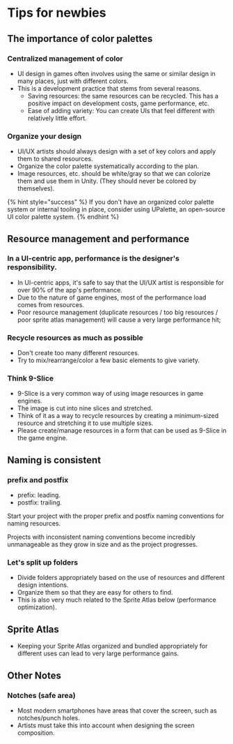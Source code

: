 # Tips for newbies

## The importance of color palettes

### Centralized management of color

* UI design in games often involves using the same or similar design in many places, just with different colors.
* This is a development practice that stems from several reasons.
  * Saving resources: the same resources can be recycled. This has a positive impact on development costs, game performance, etc.
  * Ease of adding variety: You can create UIs that feel different with relatively little effort.

### Organize your design

* UI/UX artists should always design with a set of key colors and apply them to shared resources.
* Organize the color palette systematically according to the plan.
* Image resources, etc. should be white/gray so that we can colorize them and use them in Unity. (They should never be colored by themselves).

{% hint style="success" %}
If you don't have an organized color palette system or internal tooling in place, consider using UPalette, an open-source UI color palette system.
{% endhint %}

## Resource management and performance

### In a UI-centric app, performance is the designer's responsibility.

* In UI-centric apps, it's safe to say that the UI/UX artist is responsible for over 90% of the app's performance.
* Due to the nature of game engines, most of the performance load comes from resources.
* Poor resource management (duplicate resources / too big resources / poor sprite atlas management) will cause a very large performance hit;

### Recycle resources as much as possible

* Don't create too many different resources.
* Try to mix/rearrange/color a few basic elements to give variety.

### Think 9-Slice

* 9-Slice is a very common way of using image resources in game engines.
* The image is cut into nine slices and stretched.
* Think of it as a way to recycle resources by creating a minimum-sized resource and stretching it to use multiple sizes.
* Please create/manage resources in a form that can be used as 9-Slice in the game engine.

## Naming is consistent

### prefix and postfix

* prefix: leading.
* postfix: trailing.

Start your project with the proper prefix and postfix naming conventions for naming resources.

Projects with inconsistent naming conventions become incredibly unmanageable as they grow in size and as the project progresses.

### Let's split up folders

* Divide folders appropriately based on the use of resources and different design intentions.
* Organize them so that they are easy for others to find.
* This is also very much related to the Sprite Atlas below (performance optimization).

## Sprite Atlas

* Keeping your Sprite Atlas organized and bundled appropriately for different uses can lead to very large performance gains.

## Other Notes

### Notches (safe area)

* Most modern smartphones have areas that cover the screen, such as notches/punch holes.
* Artists must take this into account when designing the screen composition.







